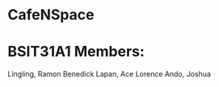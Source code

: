# CafeNSpace

<h1>
  BSIT31A1
  Members:
</h1>
<p>
  Lingling, Ramon Benedick
  Lapan, Ace Lorence
  Ando, Joshua
</p>
